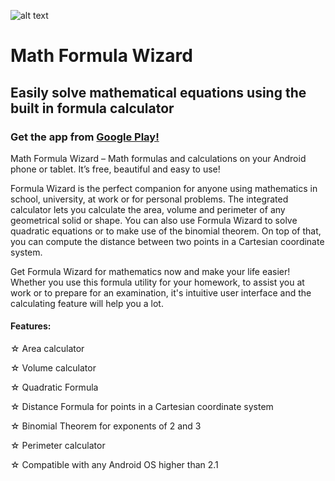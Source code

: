 ![alt text](https://github.com/sebbas/Formula-Wizard/blob/master/res/drawable-xhdpi/formulawizard_icon.png "Formula Wizard")
# Math Formula Wizard

## Easily solve mathematical equations using the built in formula calculator

### Get the app from [Google Play!](https://play.google.com/store/apps/details?id=com.ndroidstudios.android.formulawizard) 

Math Formula Wizard – Math formulas and calculations on your Android phone or tablet. It’s free, beautiful and easy to use!

Formula Wizard is the perfect companion for anyone using mathematics in school, university, at work or for personal problems. The integrated calculator lets you calculate the area, volume and perimeter of any geometrical solid or shape. You can also use Formula Wizard to solve quadratic equations or to make use of the binomial theorem. On top of that, you can compute the distance between two points in a Cartesian coordinate system.

Get Formula Wizard for mathematics now and make your life easier! Whether you use this formula utility for your homework, to assist you at work or to prepare for an examination, it's intuitive user interface and the calculating feature will help you a lot.

#### Features:

☆ Area calculator 

☆ Volume calculator

☆ Quadratic Formula

☆ Distance Formula for points in a Cartesian coordinate system

☆ Binomial Theorem for exponents of 2 and 3

☆ Perimeter calculator

☆ Compatible with any Android OS higher than 2.1